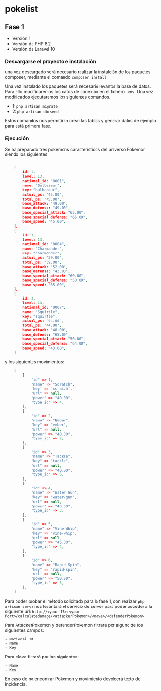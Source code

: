 # pokelist

## Fase 1

- Versión 1
- Versión de PHP 8.2
- Versión de Laravel 10


### Descargarse el proyecto e instalación

una vez descargado será necesario realizar la instalción de los paquetes composer, mediante el comando `composer install`

Una vez instalado los paquetes será necesario levantar la base de datos. Para ello modificaremos los datos de conexión en el fichero `.env`. Una vez modificados ejecutaremos los siguientes comandos.

- 1: `php artisan migrate`
- 2: `php artisan db:seed`

Estos comandos nos permitiran crear las tablas y generar datos de ejemplo para está primera fase. 

### Ejecución

Se ha preparado tres pokemons característicos del universo Pokemon siendo los siguientes:

```json

    [
        id: 1,
        level: 13,
        national_id: "0001",
        name: "Bulbasaur",
        key: "bulbasaur",
        actual_ps: "45.00",
        total_ps: "45.00",
        base_attack: "49.00",
        base_defense: "49.00",
        base_special_attack: "65.00",
        base_special_defense: "65.00",
        base_speed: "45.00",
    ],
    [
        id: 2,
        level: 13,
        national_id: "0004",
        name: "Charmander",
        key: "charmander",
        actual_ps: "39.00",
        total_ps: "39.00",
        base_attack: "52.00",
        base_defense: "43.00",
        base_special_attack: "60.00",
        base_special_defense: "50.00",
        base_speed: "65.00",
    ],
    [
        id: 3,
        level: 13,
        national_id: "0007",
        name: "Squirtle",
        key: "squirtle",
        actual_ps: "44.00",
        total_ps: "44.00",
        base_attack: "48.00",
        base_defense: "65.00",
        base_special_attack: "50.00",
        base_special_defense: "64.00",
        base_speed: "43.00",
    ]
```
y los siguientes movimientos:

```json
    [
        [
            "id" => 1,
            "name" => "Scratch",
            "key" => "scratch",
            "url" => null,
            "power" => "40.00",
            "type_id" => 4,
        ],
        [
            "id" => 2,
            "name" => "Ember",
            "key" => "ember",
            "url" => null,
            "power" => "40.00",
            "type_id" => 2,
        ],
        [
            "id" => 3,
            "name" => "Tackle",
            "key" => "tackle",
            "url" => null,
            "power" => "40.00",
            "type_id" => 5,
        ],
        [
            "id" => 4,
            "name" => "Water Gun",
            "key" => "water-gun",
            "url" => null,
            "power" => "40.00",
            "type_id" => 3,
        ],
        [
            "id" => 5,
            "name" => "Vine Whip",
            "key" => "vine-whip",
            "url" => null,
            "power" => "45.00",
            "type_id" => 4,
        ],
        [
            "id" => 6,
            "name" => "Rapid Spin",
            "key" => "rapid-spin",
            "url" => null,
            "power" => "50.00",
            "type_id" => 5,
        ],
    ]
```
Para poder probar el método solicitado para la fase 1, con realizar `php artisan serve` nos levantará el servicio de server para poder acceder a la siguiente url:
`http://<your-IP>:<your-Port>/calculatedamage/<attackerPokemon>/<move>/<defenderPokemon>`

Para AttackerPokemon y defenderPokemon filtrará por alguno de los siguientes campos:

    - National ID
    - Name
    - Key

Para Move filtrará por los siguientes:

    - Name
    - Key

En caso de no encontrar Pokemon y movimiento devolcerá texto de incidencia.

